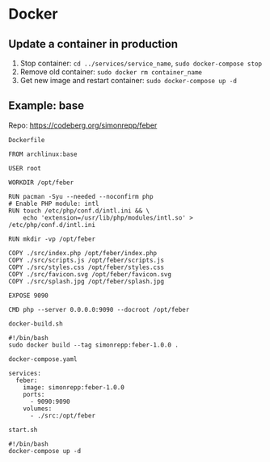 # Docker

## Update a container in production

1. Stop container: `cd ../services/service_name`, `sudo docker-compose stop`
2. Remove old container: `sudo docker rm container_name`
3. Get new image and restart container: `sudo docker-compose up -d`

## Example: base

Repo: https://codeberg.org/simonrepp/feber

`Dockerfile`

```
FROM archlinux:base

USER root

WORKDIR /opt/feber

RUN pacman -Syu --needed --noconfirm php
# Enable PHP module: intl
RUN touch /etc/php/conf.d/intl.ini && \
    echo 'extension=/usr/lib/php/modules/intl.so' > /etc/php/conf.d/intl.ini

RUN mkdir -vp /opt/feber

COPY ./src/index.php /opt/feber/index.php
COPY ./src/scripts.js /opt/feber/scripts.js
COPY ./src/styles.css /opt/feber/styles.css
COPY ./src/favicon.svg /opt/feber/favicon.svg
COPY ./src/splash.jpg /opt/feber/splash.jpg

EXPOSE 9090

CMD php --server 0.0.0.0:9090 --docroot /opt/feber
```

`docker-build.sh`

```
#!/bin/bash
sudo docker build --tag simonrepp:feber-1.0.0 .
```

`docker-compose.yaml`

```
services:
  feber:
    image: simonrepp:feber-1.0.0
    ports:
      - 9090:9090
    volumes:
      - ./src:/opt/feber
```

`start.sh`

```
#!/bin/bash
docker-compose up -d
```
